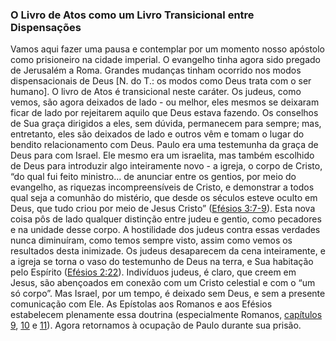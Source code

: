### O Livro de Atos como um Livro Transicional entre Dispensações 

Vamos aqui fazer uma pausa e contemplar por um momento nosso apóstolo como prisioneiro na cidade imperial. O evangelho tinha agora sido pregado de Jerusalém a Roma. Grandes mudanças tinham ocorrido nos modos dispensacionais de Deus [N. do T.: os modos como Deus trata com o ser humano]. O livro de Atos é transicional neste caráter. Os judeus, como vemos, são agora deixados de lado - ou melhor, eles mesmos se deixaram ficar de lado por rejeitarem aquilo que Deus estava fazendo. Os conselhos de Sua graça dirigidos a eles, sem dúvida, permanecem para sempre; mas, entretanto, eles são deixados de lado e outros vêm e tomam o lugar do bendito relacionamento com Deus. Paulo era uma testemunha da graça de Deus para com Israel. Ele mesmo era um israelita, mas também escolhido de Deus para introduzir algo inteiramente novo - a igreja, o corpo de Cristo, “do qual fui feito ministro... de anunciar entre os gentios, por meio do evangelho, as riquezas incompreensíveis de Cristo, e demonstrar a todos qual seja a comunhão do mistério, que desde os séculos esteve oculto em Deus, que tudo criou por meio de Jesus Cristo” ([Efésios 3:7-9](http://bibliaonline.com.br/acf/ef/3/7-9)). Esta nova coisa pôs de lado qualquer distinção entre judeu e gentio, como pecadores e na unidade desse corpo. A hostilidade dos judeus contra essas verdades nunca diminuíram, como temos sempre visto, assim como vemos os resultados desta inimizade. Os judeus desaparecem da cena inteiramente, e a igreja se torna o vaso do testemunho de Deus na terra, e Sua habitação pelo Espírito ([Efésios 2:22](http://bibliaonline.com.br/acf/ef/2/22)). Indivíduos judeus, é claro, que creem em Jesus, são abençoados em conexão com um Cristo celestial e com o “um só corpo”. Mas Israel, por um tempo, é deixado sem Deus, e sem a presente comunicação com Ele. As Epístolas aos Romanos e aos Efésios estabelecem plenamente essa doutrina (especialmente Romanos, [capítulos 9](http://bibliaonline.com.br/acf/rm/9), [10](http://bibliaonline.com.br/acf/rm/10) e [11](http://bibliaonline.com.br/acf/rm/11)). Agora retornamos à ocupação de Paulo durante sua prisão.